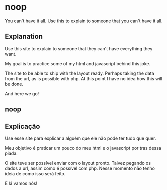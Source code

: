 # noop
 You can't have it all. Use this to explain to someone that you can't have it all.

## Explanation

Use this site to explain to someone that they can't have everything they want.

My goal is to practice some of my html and javascript behind this joke.

The site to be able to ship with the layout ready. Perhaps taking the data from the url, as is possible with php. At this point I have no idea how this will be done.

And here we go!


## noop

## Explicação

Use esse site para explicar a alguém que ele não pode ter tudo que quer.

Meu objetivo é praticar um pouco do meu html e o javascript por tras dessa piada.

O site teve ser possível enviar com o layout pronto. Talvez pegando os dados a url, assim como é possível com php. Nesse momento não tenho ideia de como isso será feito.

E lá vamos nós!